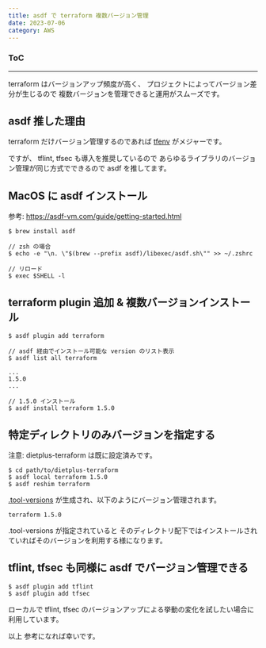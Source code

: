 ```yaml
---
title: asdf で terraform 複数バージョン管理
date: 2023-07-06
category: AWS
---
```


<div class="toc">
<div class="toc-content">
<h3 class="menu-label">ToC</h3>
<!-- toc -->
</div>
</div>

---

terraform はバージョンアップ頻度が高く、
プロジェクトによってバージョン差分が生じるので
複数バージョンを管理できると運用がスムーズです。

<!-- more -->

## asdf 推した理由

terraform だけバージョン管理するのであれば [tfenv](https://github.com/tfutils/tfenv) がメジャーです。

ですが、 tflint, tfsec も導入を推奨しているので
あらゆるライブラリのバージョン管理が同じ方式でできるので
asdf を推してます。

## MacOS に asdf インストール

参考: https://asdf-vm.com/guide/getting-started.html

```console
$ brew install asdf

// zsh の場合
$ echo -e "\n. \"$(brew --prefix asdf)/libexec/asdf.sh\"" >> ~/.zshrc

// リロード
$ exec $SHELL -l
```

## terraform plugin 追加 & 複数バージョンインストール

```console
$ asdf plugin add terraform

// asdf 経由でインストール可能な version のリスト表示
$ asdf list all terraform

...
1.5.0
...

// 1.5.0 インストール
$ asdf install terraform 1.5.0
```

## 特定ディレクトリのみバージョンを指定する

注意: dietplus-terraform は既に設定済みです。

```console
$ cd path/to/dietplus-terraform
$ asdf local terraform 1.5.0
$ asdf reshim terraform
```

[.tool-versions](https://github.com/medpeer-dev/dietplus-terraform/blob/master/.tool-versions) が生成され、以下のようにバージョン管理されます。

```hcl
terraform 1.5.0
```

.tool-versions が指定されていると
そのディレクトリ配下ではインストールされていればそのバージョンを利用する様になります。

## tflint, tfsec も同様に asdf でバージョン管理できる

```conosle
$ asdf plugin add tflint
$ asdf plugin add tfsec
```

ローカルで tflint, tfsec のバージョンアップによる挙動の変化を試したい場合に利用しています。

以上
参考になれば幸いです。
